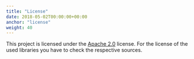 ```yaml
---
title: "License"
date: 2018-05-02T00:00:00+00:00
anchor: "license"
weight: 40
---
```


This project is licensed under the [Apache 2.0](https://github.com/owncloud/ocis-devldap/blob/master/LICENSE) license. For the license of the used libraries you have to check the respective sources.
